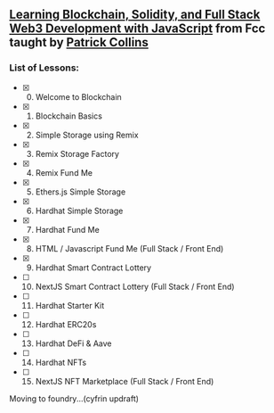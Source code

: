 ## [Learning Blockchain, Solidity, and Full Stack Web3 Development with JavaScript](https://youtu.be/gyMwXuJrbJQ?si=cSC6oK0_sps-e4vv) from Fcc taught by [Patrick Collins](https://www.youtube.com/c/PatrickCollins)

### List of Lessons:

-   [x] 0. Welcome to Blockchain
-   [x] 1. Blockchain Basics
-   [x] 2. Simple Storage using Remix
-   [x] 3. Remix Storage Factory
-   [x] 4. Remix Fund Me
-   [x] 5. Ethers.js Simple Storage
-   [x] 6. Hardhat Simple Storage
-   [x] 7. Hardhat Fund Me
-   [x] 8. HTML / Javascript Fund Me (Full Stack / Front End)
-   [x] 9. Hardhat Smart Contract Lottery
-   [ ] 10. NextJS Smart Contract Lottery (Full Stack / Front End)
-   [ ] 11. Hardhat Starter Kit
-   [ ] 12. Hardhat ERC20s
-   [ ] 13. Hardhat DeFi & Aave
-   [ ] 14. Hardhat NFTs
-   [ ] 15. NextJS NFT Marketplace (Full Stack / Front End)

Moving to foundry...(cyfrin updraft)
